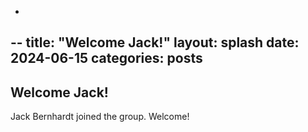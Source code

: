 -
--
title:  "Welcome Jack!"
layout: splash
date: 2024-06-15
categories: posts
---

## Welcome Jack!
Jack Bernhardt joined the group. Welcome!

